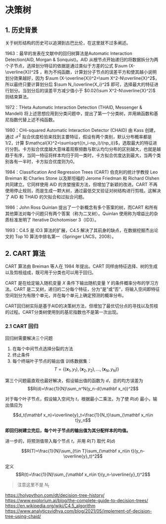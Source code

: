 # 决策树

## 1. 历史背景

关于树形结构的历史可以追溯到古巴比伦，在这里就不过多阐述。

1963：最早的发表在文献中的回归树算法是Automatic Interaction Detection(AID, Morgan & Sonquist)。AID 从根节点开始递归的将数据拆分为两个子节点，选择划分特征的依据是通过类似于方差的公式 $\sum (X-\overline{X})^2$ ，称为不纯函数，计算划分子节点的误差平方和使其越小说明划分效果越好，因为 $\sum (X-\overline{X})^2=\sum X^2-N\overline{X}^2$，所以最终只要计算划分后 $\sum N_i\overline{X_i}^2$ 即可，选择最大的特征进行划分。当划分后的误差平方减少值小于 $0.02(\sum X^2-N\overline{X}^2)$ 则结束算法。

1972：THeta Automatic Interaction Detection (THAID, Messenger & Mandell) 将上述思想应用到分类问题中，提出了第一个分类树，并用熵函数和基尼指数代替上述不纯函数。

1980：CHi-squared Automatic Interaction Detector (CHAID) 由 Kass 创建，通过 $\mathcal{X}^2$ 拟合优度检验来找到主要特征，假设有两个类别，默认分布概率都是 $1/2$，计算 $\mathcal{X}^2=\sum\sqrt{(n_i-np_i)/(np_i)}$，选取最大的特征进行分割。卡方拟合优度越大意味着观察频数与默认均匀分布的区别越大，也就是越趋于有序，当同一特征将样本均归于同一类时，卡方拟合优度达到最大，当两个类别各有一半时，卡方拟合优度则为0。

1984：Classification And Regression Trees (CART) 伯克利的统计学教授 Leo Breiman 和 Charles Stone 以及斯坦福的 Jerome Friedman 和 Richard Olshen 共同建立。它同样使用 AID 的贪婪搜索方法，但增加了新颖的改进。CART 不再使用停止规则，而是生成一颗大树，通过最低交叉验证对树结构进行剪枝。这解决了 AID 和 THAID 的欠拟合和过拟合问题。

1986：John Ross Quinlan 提出了一个新概念有多个答案的树，而CART 和所有其他算法对每个问题只有两个答案（称为二叉树）。Quinlan 使用称为增益比的杂质标准发明了  Iterative Dichotomiser 3（ID3）。

1993：C4.5 是 ID3 算法的扩展，C4.5 解决了其前身的缺点，在数据挖掘杰出论文的 Top 10 算法中排名第一（Springer LNCS，2008）。

## 2. CART 算法

CART 算法由 Breiman 等人在 1984 年提出。CART 同样由特征选择、树的生成以及剪枝组成，既可用于分类也可以用于回归。

CART 是在给定输入随机变量 $X$ 条件下输出随机变量 $Y$ 的条件概率分布的学习方法。CART 是二叉树，递归的二分每个特征，分为“是”或“否”，将输入空间即特征空间划分为有限个单元，并在每个单元上确定预测的概率分布。

CART回归树实际是基于AID的决策树方法，但增加了最优切分点的寻找以及剪枝的过程。CART分类树使用到的基尼指数也不是第一次出现。

### 2.1 CART 回归
回归树需要解决三个问题
1. 在每个中间节点选择分裂的方法
2. 终止条件
3. 每个终端叶子节点的输出值
训练数据集：
$$T=\{(\mathbf x_1,y_1),(\mathbf x_2,y_2),...,(\mathbf x_N,y_N)\}$$

第三个问题最直观也最好解决，假设输出值的函数为 $d$，总的均方误差为
$$R(d)=\frac{1}{N}\sum_n^N(y_n-d(\mathbf x_n))^2$$

对于每个叶子节点，假设输入空间为 $t$，根据最小二乘法，为了使 $R(d)$ 最小，输出值应为

$$d_t(\mathbf x_n)=\overline{y}_t=\frac{1}{N_t}\sum_{\mathbf x_n\in t}y_n$$

**即回归树建立完后，每个叶子节点的输出值为其分配样本的均值。**

进一步的，将预测值带入每个节点 $t$，并用 $R(T)$ 取代 $R(d)$

$$R(T)=\frac{1}{N}\sum_{t\in T}\sum_{\mathbf x_n\in t}(y_n-\overline{y}_t)^2$$

定义
$$R(t)=\frac{1}{N}\sum_{\mathbf x_n\in t}(y_n-\overline{y}_t)^2$$

> 注意这里不是 $N_t$ 



https://holypython.com/dt/decision-tree-history/
https://www.explorium.ai/blog/the-complete-guide-to-decision-trees/
https://en.wikipedia.org/wiki/C4.5_algorithm
https://www.analyticsvidhya.com/blog/2021/05/implement-of-decision-tree-using-chaid/